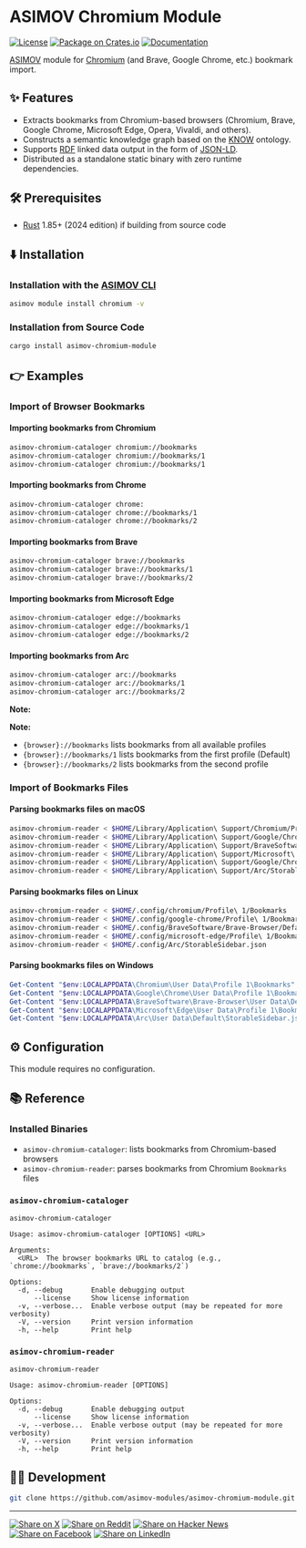 # ASIMOV Chromium Module

[![License](https://img.shields.io/badge/license-Public%20Domain-blue.svg)](https://unlicense.org)
[![Package on Crates.io](https://img.shields.io/crates/v/asimov-chromium-module)](https://crates.io/crates/asimov-chromium-module)
[![Documentation](https://docs.rs/asimov-chromium-module/badge.svg)](https://docs.rs/asimov-chromium-module)

[ASIMOV] module for [Chromium] (and Brave, Google Chrome, etc.) bookmark import.

## ✨ Features

- Extracts bookmarks from Chromium-based browsers (Chromium, Brave, Google
  Chrome, Microsoft Edge, Opera, Vivaldi, and others).
- Constructs a semantic knowledge graph based on the [KNOW] ontology.
- Supports [RDF] linked data output in the form of [JSON-LD].
- Distributed as a standalone static binary with zero runtime dependencies.

## 🛠️ Prerequisites

- [Rust] 1.85+ (2024 edition) if building from source code

## ⬇️ Installation

### Installation with the [ASIMOV CLI]

```bash
asimov module install chromium -v
```

### Installation from Source Code

```bash
cargo install asimov-chromium-module
```

## 👉 Examples

### Import of Browser Bookmarks

#### Importing bookmarks from Chromium

```bash
asimov-chromium-cataloger chromium://bookmarks
asimov-chromium-cataloger chromium://bookmarks/1
asimov-chromium-cataloger chromium://bookmarks/1
```

#### Importing bookmarks from Chrome

```bash
asimov-chromium-cataloger chrome:
asimov-chromium-cataloger chrome://bookmarks/1
asimov-chromium-cataloger chrome://bookmarks/2 
```

#### Importing bookmarks from Brave

```bash
asimov-chromium-cataloger brave://bookmarks
asimov-chromium-cataloger brave://bookmarks/1
asimov-chromium-cataloger brave://bookmarks/2
```

#### Importing bookmarks from Microsoft Edge

```bash
asimov-chromium-cataloger edge://bookmarks
asimov-chromium-cataloger edge://bookmarks/1
asimov-chromium-cataloger edge://bookmarks/2
```

#### Importing bookmarks from Arc

```bash
asimov-chromium-cataloger arc://bookmarks
asimov-chromium-cataloger arc://bookmarks/1
asimov-chromium-cataloger arc://bookmarks/2
```

**Note:**

**Note:**

- `{browser}://bookmarks` lists bookmarks from all available profiles
- `{browser}://bookmarks/1` lists bookmarks from the first profile (Default)
- `{browser}://bookmarks/2` lists bookmarks from the second profile

### Import of Bookmarks Files

#### Parsing bookmarks files on macOS

```bash
asimov-chromium-reader < $HOME/Library/Application\ Support/Chromium/Profile\ 1/Bookmarks
asimov-chromium-reader < $HOME/Library/Application\ Support/Google/Chrome/Profile\ 1/Bookmarks
asimov-chromium-reader < $HOME/Library/Application\ Support/BraveSoftware/Brave-Browser/Default/Bookmarks
asimov-chromium-reader < $HOME/Library/Application\ Support/Microsoft\ Edge/Profile\ 1/Bookmarks
asimov-chromium-reader < $HOME/Library/Application\ Support/Google/Chrome/Profile\ 1/Bookmarks
asimov-chromium-reader < $HOME/Library/Application\ Support/Arc/StorableSidebar.json
```

#### Parsing bookmarks files on Linux

```bash
asimov-chromium-reader < $HOME/.config/chromium/Profile\ 1/Bookmarks
asimov-chromium-reader < $HOME/.config/google-chrome/Profile\ 1/Bookmarks
asimov-chromium-reader < $HOME/.config/BraveSoftware/Brave-Browser/Default/Bookmarks
asimov-chromium-reader < $HOME/.config/microsoft-edge/Profile\ 1/Bookmarks
asimov-chromium-reader < $HOME/.config/Arc/StorableSidebar.json
```

#### Parsing bookmarks files on Windows

```powershell
Get-Content "$env:LOCALAPPDATA\Chromium\User Data\Profile 1\Bookmarks" | asimov-chromium-reader
Get-Content "$env:LOCALAPPDATA\Google\Chrome\User Data\Profile 1\Bookmarks" | asimov-chromium-reader
Get-Content "$env:LOCALAPPDATA\BraveSoftware\Brave-Browser\User Data\Default\Bookmarks" | asimov-chromium-reader
Get-Content "$env:LOCALAPPDATA\Microsoft\Edge\User Data\Profile 1\Bookmarks" | asimov-chromium-reader
Get-Content "$env:LOCALAPPDATA\Arc\User Data\Default\StorableSidebar.json" | asimov-chromium-reader
```

## ⚙ Configuration

This module requires no configuration.

## 📚 Reference

### Installed Binaries

- `asimov-chromium-cataloger`: lists bookmarks from Chromium-based browsers
- `asimov-chromium-reader`: parses bookmarks from Chromium `Bookmarks` files

### `asimov-chromium-cataloger`

```
asimov-chromium-cataloger

Usage: asimov-chromium-cataloger [OPTIONS] <URL>

Arguments:
  <URL>  The browser bookmarks URL to catalog (e.g., `chrome://bookmarks`, `brave://bookmarks/2`)

Options:
  -d, --debug       Enable debugging output
      --license     Show license information
  -v, --verbose...  Enable verbose output (may be repeated for more verbosity)
  -V, --version     Print version information
  -h, --help        Print help
```

### `asimov-chromium-reader`

```
asimov-chromium-reader

Usage: asimov-chromium-reader [OPTIONS]

Options:
  -d, --debug       Enable debugging output
      --license     Show license information
  -v, --verbose...  Enable verbose output (may be repeated for more verbosity)
  -V, --version     Print version information
  -h, --help        Print help
```

## 👨‍💻 Development

```bash
git clone https://github.com/asimov-modules/asimov-chromium-module.git
```

---

[![Share on X](https://img.shields.io/badge/share%20on-x-03A9F4?logo=x)](https://x.com/intent/post?url=https://github.com/asimov-modules/asimov-chromium-module&text=asimov-chromium-module)
[![Share on Reddit](https://img.shields.io/badge/share%20on-reddit-red?logo=reddit)](https://reddit.com/submit?url=https://github.com/asimov-modules/asimov-chromium-module&title=asimov-chromium-module)
[![Share on Hacker News](https://img.shields.io/badge/share%20on-hn-orange?logo=ycombinator)](https://news.ycombinator.com/submitlink?u=https://github.com/asimov-modules/asimov-chromium-module&t=asimov-chromium-module)
[![Share on Facebook](https://img.shields.io/badge/share%20on-fb-1976D2?logo=facebook)](https://www.facebook.com/sharer/sharer.php?u=https://github.com/asimov-modules/asimov-chromium-module)
[![Share on LinkedIn](https://img.shields.io/badge/share%20on-linkedin-3949AB?logo=linkedin)](https://www.linkedin.com/sharing/share-offsite/?url=https://github.com/asimov-modules/asimov-chromium-module)

[ASIMOV]: https://asimov.sh
[ASIMOV CLI]: https://cli.asimov.sh
[Chromium]: https://en.wikipedia.org/wiki/Chromium_(web_browser)
[JSON-LD]: https://json-ld.org
[KNOW]: https://know.dev
[RDF]: https://www.w3.org/TR/rdf12-primer/
[Rust]: https://rust-lang.org
